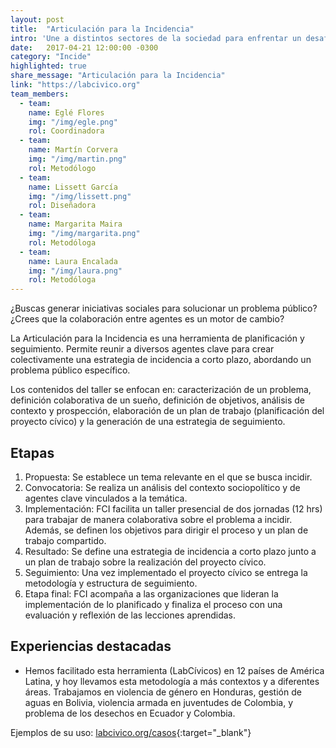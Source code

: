 ```yaml
---
layout: post
title:  "Articulación para la Incidencia"
intro: 'Une a distintos sectores de la sociedad para enfrentar un desafío común desde la acción colectiva.'
date:   2017-04-21 12:00:00 -0300
category: "Incide"
highlighted: true
share_message: "Articulación para la Incidencia"
link: "https://labcivico.org"
team_members:
  - team:
    name: Eglé Flores
    img: "/img/egle.png"
    rol: Coordinadora
  - team:
    name: Martín Corvera
    img: "/img/martin.png"
    rol: Metodólogo
  - team:
    name: Lissett García
    img: "/img/lissett.png"
    rol: Diseñadora
  - team:
    name: Margarita Maira
    img: "/img/margarita.png"
    rol: Metodóloga
  - team:
    name: Laura Encalada
    img: "/img/laura.png"
    rol: Metodóloga
---
```

¿Buscas generar iniciativas sociales para solucionar un problema público? ¿Crees que la colaboración entre agentes es un motor de cambio?

La Articulación para la Incidencia es una herramienta de planificación y seguimiento. Permite reunir a diversos agentes clave para crear colectivamente una estrategia de incidencia a corto plazo, abordando un problema público específico.

Los contenidos del taller se enfocan en: caracterización de un problema, definición colaborativa de un sueño, definición de objetivos, análisis de contexto y prospección, elaboración de un plan de trabajo (planificación del proyecto cívico) y la generación de una estrategia de seguimiento.

## Etapas
1. Propuesta: Se establece un tema relevante en el que se busca incidir.
2. Convocatoria: Se realiza un análisis del contexto sociopolítico y de agentes clave vinculados a la temática.
3. Implementación: FCI facilita un taller presencial de dos jornadas (12 hrs) para trabajar de manera colaborativa sobre el problema a incidir. Además, se definen los objetivos para dirigir el proceso y un plan de trabajo compartido.
4. Resultado: Se define una estrategia de incidencia a corto plazo junto a un plan de trabajo sobre la realización del proyecto cívico.
5. Seguimiento: Una vez implementado el proyecto cívico se entrega la metodología y estructura de seguimiento.
6. Etapa final: FCI acompaña a las organizaciones que lideran la implementación de lo planificado y finaliza el proceso con una evaluación y reflexión de las lecciones aprendidas.

## Experiencias destacadas
- Hemos facilitado esta herramienta (LabCívicos) en 12 países de América Latina, y hoy llevamos esta metodología a más contextos y a diferentes áreas. Trabajamos en violencia de género en Honduras, gestión de aguas en Bolivia, violencia armada en juventudes de Colombia, y problema de los desechos en Ecuador y Colombia.


Ejemplos de su uso: [labcivico.org/casos](https://labcivico.org/casos.html){:target="_blank"}
